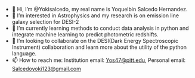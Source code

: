 - 👋 Hi, I’m @Yokisalcedo, my real name is Yoquelbin Salcedo Hernandez.
- 👀 I’m interested in Astrophysics and my research is on emission line galaxy selection for DESI-2
- 🌱 I’m currently learning methods to conduct data analysis in python and integrate machine learning to predict photometric redshifts. 
- 💞️ I’m looking to collaborate on the DESI(Dark Energy Spectroscopic Instrument) collaboration and learn more about the utility of the python language.
- 📫 How to reach me: Institution email: Yos47@pitt.edu, Personal email: Salcedoyoki123@gmail.com

<!---
Yokisalcedo/Yokisalcedo is a ✨ special ✨ repository because its `README.md` (this file) appears on your GitHub profile.
You can click the Preview link to take a look at your changes.
--->
